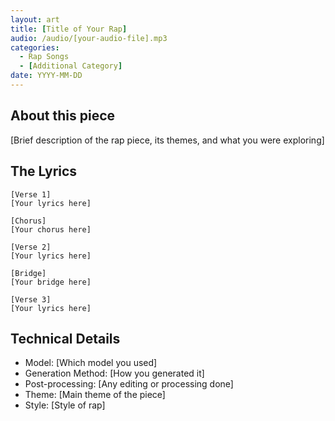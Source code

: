 ```yaml
---
layout: art
title: [Title of Your Rap]
audio: /audio/[your-audio-file].mp3
categories:
  - Rap Songs
  - [Additional Category]
date: YYYY-MM-DD
---
```


## About this piece

[Brief description of the rap piece, its themes, and what you were exploring]

## The Lyrics

```
[Verse 1]
[Your lyrics here]

[Chorus]
[Your chorus here]

[Verse 2]
[Your lyrics here]

[Bridge]
[Your bridge here]

[Verse 3]
[Your lyrics here]
```

## Technical Details

- Model: [Which model you used]
- Generation Method: [How you generated it]
- Post-processing: [Any editing or processing done]
- Theme: [Main theme of the piece]
- Style: [Style of rap] 